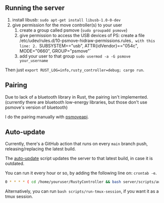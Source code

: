 ## Running the server

1. install libusb: `sudo apt-get install libusb-1.0-0-dev`
2. give permission for the move controller(s) to your user
   1. create a group called psmove (`sudo groupadd psmove`)
   2. give permission to access the USB devices of PS: create a file
      /etc/udev/rules.d/10-psmove-hidraw-permissions.rules`, with this line:
      2. `SUBSYSTEM=="usb", ATTR{idVendor}=="054c", MODE="0660", GROUP="psmove"`
   3. add your user to that group `sudo usermod -a -G psmove your_username`

Then just `export RUST_LOG=info,rusty_controller=debug; cargo run`.

## Pairing

Due to lack of a bluetooth library in Rust, the pairing isn't implemented. (currently there are bluetooth low-energy
libraries, but those don't use psmove's version of bluetooth)

I do the pairing manually with [psmoveapi](https://github.com/thp/psmoveapi/releases).

## Auto-update

Currently, there's a GitHub action that runs on every `main` branch push, releasing/replacing the latest build.

The [auto-update](scripts/auto-update.sh) script updates the server to that latest build, in case it is outdated.

You can run it every hour or so, by adding the following line on: `crontab -e`.

```bash
0 * * * * ( cd /home/youruser/RustyController && bash server/scripts/auto-update.sh && rusty_controller )
```

Alternatively, you can run `bash scripts/run-tmux-session`, if you want it as a tmux session.
